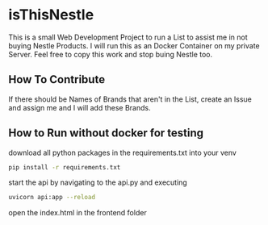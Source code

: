 # isThisNestle

This is a small Web Development Project to run a List to assist me in not buying Nestle Products. I will run this as an Docker Container on my private Server. Feel free to copy this work and stop buing Nestle too.

## How To Contribute

If there should be Names of Brands that aren't in the List, create an Issue and assign me and I will add these Brands.

## How to Run without docker for testing

download all python packages in the requirements.txt into your venv

```bash
pip install -r requirements.txt
```

start the api by navigating to the api.py and executing 

```bash
uvicorn api:app --reload
```

open the index.html in the frontend folder
